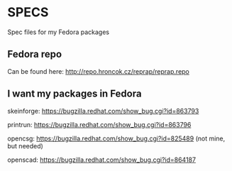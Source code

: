 SPECS
=====

Spec files for my Fedora packages

Fedora repo
-----------

Can be found here: http://repo.hroncok.cz/reprap/reprap.repo

I want my packages in Fedora
----------------------------

skeinforge: https://bugzilla.redhat.com/show_bug.cgi?id=863793

printrun: https://bugzilla.redhat.com/show_bug.cgi?id=863796

opencsg: https://bugzilla.redhat.com/show_bug.cgi?id=825489 (not mine, but needed)

openscad: https://bugzilla.redhat.com/show_bug.cgi?id=864187
